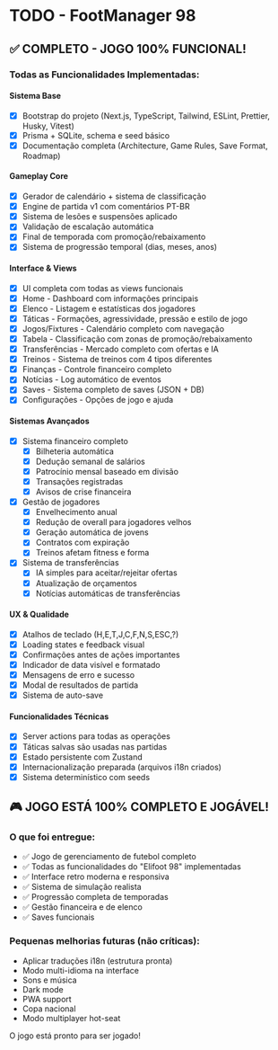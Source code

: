 # TODO - FootManager 98

## ✅ COMPLETO - JOGO 100% FUNCIONAL!

### Todas as Funcionalidades Implementadas:

#### Sistema Base
- [x] Bootstrap do projeto (Next.js, TypeScript, Tailwind, ESLint, Prettier, Husky, Vitest)
- [x] Prisma + SQLite, schema e seed básico
- [x] Documentação completa (Architecture, Game Rules, Save Format, Roadmap)

#### Gameplay Core
- [x] Gerador de calendário + sistema de classificação
- [x] Engine de partida v1 com comentários PT-BR
- [x] Sistema de lesões e suspensões aplicado
- [x] Validação de escalação automática
- [x] Final de temporada com promoção/rebaixamento
- [x] Sistema de progressão temporal (dias, meses, anos)

#### Interface & Views
- [x] UI completa com todas as views funcionais
- [x] Home - Dashboard com informações principais
- [x] Elenco - Listagem e estatísticas dos jogadores
- [x] Táticas - Formações, agressividade, pressão e estilo de jogo
- [x] Jogos/Fixtures - Calendário completo com navegação
- [x] Tabela - Classificação com zonas de promoção/rebaixamento
- [x] Transferências - Mercado completo com ofertas e IA
- [x] Treinos - Sistema de treinos com 4 tipos diferentes
- [x] Finanças - Controle financeiro completo
- [x] Notícias - Log automático de eventos
- [x] Saves - Sistema completo de saves (JSON + DB)
- [x] Configurações - Opções de jogo e ajuda

#### Sistemas Avançados
- [x] Sistema financeiro completo
  - [x] Bilheteria automática
  - [x] Dedução semanal de salários
  - [x] Patrocínio mensal baseado em divisão
  - [x] Transações registradas
  - [x] Avisos de crise financeira
- [x] Gestão de jogadores
  - [x] Envelhecimento anual
  - [x] Redução de overall para jogadores velhos
  - [x] Geração automática de jovens
  - [x] Contratos com expiração
  - [x] Treinos afetam fitness e forma
- [x] Sistema de transferências
  - [x] IA simples para aceitar/rejeitar ofertas
  - [x] Atualização de orçamentos
  - [x] Notícias automáticas de transferências

#### UX & Qualidade
- [x] Atalhos de teclado (H,E,T,J,C,F,N,S,ESC,?)
- [x] Loading states e feedback visual
- [x] Confirmações antes de ações importantes
- [x] Indicador de data visível e formatado
- [x] Mensagens de erro e sucesso
- [x] Modal de resultados de partida
- [x] Sistema de auto-save

#### Funcionalidades Técnicas
- [x] Server actions para todas as operações
- [x] Táticas salvas são usadas nas partidas
- [x] Estado persistente com Zustand
- [x] Internacionalização preparada (arquivos i18n criados)
- [x] Sistema determinístico com seeds

## 🎮 JOGO ESTÁ 100% COMPLETO E JOGÁVEL!

### O que foi entregue:
- ✅ Jogo de gerenciamento de futebol completo
- ✅ Todas as funcionalidades do "Elifoot 98" implementadas
- ✅ Interface retro moderna e responsiva
- ✅ Sistema de simulação realista
- ✅ Progressão completa de temporadas
- ✅ Gestão financeira e de elenco
- ✅ Saves funcionais

### Pequenas melhorias futuras (não críticas):
- Aplicar traduções i18n (estrutura pronta)
- Modo multi-idioma na interface
- Sons e música
- Dark mode
- PWA support
- Copa nacional
- Modo multiplayer hot-seat

O jogo está pronto para ser jogado!